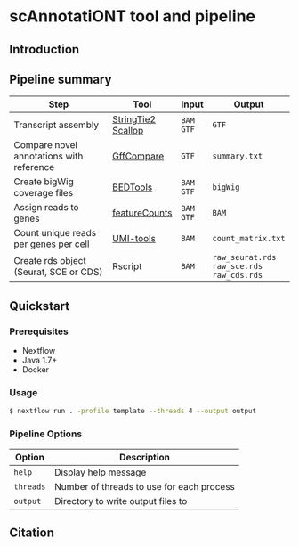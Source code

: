# scAnnotatiONT tool and pipeline

## Introduction

## Pipeline summary

| Step | Tool | Input | Output |
| -------- | -------- | -------- | -------- |
| Transcript assembly | [StringTie2](https://ccb.jhu.edu/software/stringtie/) <br> [Scallop](https://github.com/Kingsford-Group/scallop) | `BAM` <br> `GTF` | `GTF` |
| Compare novel annotations with reference | [GffCompare](https://ccb.jhu.edu/software/stringtie/gffcompare.shtml) | `GTF` | `summary.txt` |
| Create bigWig coverage files | [BEDTools](https://bedtools.readthedocs.io/en/latest/) | `BAM` <br> `GTF` | `bigWig` |
| Assign reads to genes | [featureCounts](http://subread.sourceforge.net/) | `BAM` <br> `GTF` | `BAM` |
| Count unique reads per genes per cell | [UMI-tools](https://github.com/CGATOxford/UMI-tools) | `BAM` | `count_matrix.txt` |
| Create rds object (Seurat, SCE or CDS) | Rscript | `BAM` | `raw_seurat.rds` <br> `raw_sce.rds` <br> `raw_cds.rds` |

## Quickstart

### Prerequisites
  - Nextflow
  - Java 1.7+
  - Docker

### Usage

```bash
$ nextflow run . -profile template --threads 4 --output output
```
### Pipeline Options

Option | Description
--------- | -----------
`help` | Display help message
`threads` | Number of threads to use for each process
`output` | Directory to write output files to

## Citation
